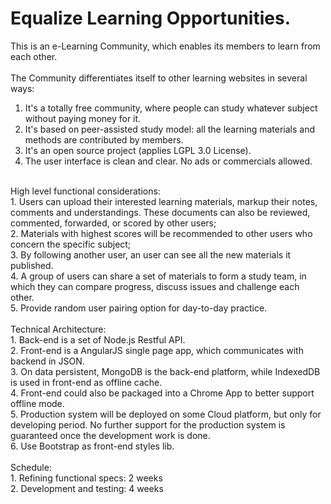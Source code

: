 Equalize Learning Opportunities.
===

This is an e-Learning Community, which enables its members to learn from each other.<br>
<br>
The Community differentiates itself to other learning websites in several ways:<br>
1. It's a totally free community, where people can study whatever subject without paying money for it.<br>
2. It's based on peer-assisted study model: all the learning materials and methods are contributed by members.<br>
3. It's an open source project (applies LGPL 3.0 License).<br>
4. The user interface is clean and clear. No ads or commercials allowed.<br>
<br>
High level functional considerations:<br>
1. Users can upload their interested learning materials, markup their notes, comments and understandings. These documents can also be reviewed, commented, forwarded, or scored by other users;<br>
2. Materials with highest scores will be recommended to other users who concern the specific subject;<br>
3. By following another user, an user can see all the new materials it published.<br>
4. A group of users can share a set of materials to form a study team, in which they can compare progress, discuss issues and challenge each other.<br>
5. Provide random user pairing option for day-to-day practice.<br>
<br>
Technical Architecture:<br>
1. Back-end is a set of Node.js Restful API.<br>
2. Front-end is a AngularJS single page app, which communicates with backend in JSON.<br>
3. On data persistent, MongoDB is the back-end platform, while IndexedDB is used in front-end as offline cache.<br>
4. Front-end could also be packaged into a Chrome App to better support offline mode.<br>
5. Production system will be deployed on some Cloud platform, but only for developing period. No further support for the production system is guaranteed once the development work is done.<br>
6. Use Bootstrap as front-end styles lib.<br>
<br>
Schedule:<br>
1. Refining functional specs:     2 weeks<br>
2. Development and testing:       4 weeks<br>
